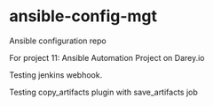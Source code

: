 # ansible-config-mgt
Ansible configuration repo

For project 11: Ansible Automation Project on Darey.io

Testing jenkins webhook.

Testing copy_artifacts plugin with save_artifacts job

















